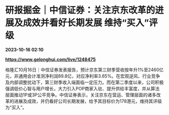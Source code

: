 # 研报掘金｜中信证券：关注京东改革的进展及成效并看好长期发展 维持“买入”评级

**2023-10-16 02:10**

**https://www.gelonghui.com/live/1248475**

格隆汇10月16日｜中信证券发表报告，预计京东第三财季营收按年升1%至2460亿元，非通用会计准测净利润89.8亿，对应净利率3.65%。在宏观逆风、行业竞争及内部调整扰动下，第三财季收入端面临一定压力。而在第二季度以来，公司积极强调低价心智与用户增长，大力引入POP商家入驻、提升供给丰富度，并从算法层面推动1P或3P公平竞争。中信证券表示，关注京东在营运、管理层面的诸多改革的进展及成效，并仍看好公司长期发展，给予其目标价为178港元，维持其评级为“买入”。